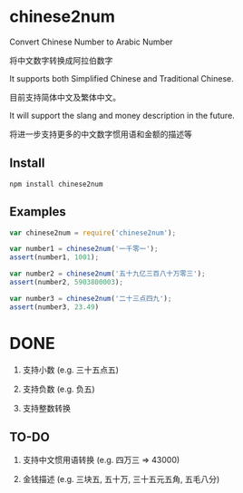 # chinese2num
Convert Chinese Number to Arabic Number

将中文数字转换成阿拉伯数字

It supports both Simplified Chinese and Traditional Chinese.

目前支持简体中文及繁体中文。

It will support the slang and money description in the future.

将进一步支持更多的中文数字惯用语和金额的描述等

## Install
```
npm install chinese2num
```

## Examples
```javascript
var chinese2num = require('chinese2num');

var number1 = chinese2num('一千零一');
assert(number1, 1001);

var number2 = chinese2num('五十九亿三百八十万零三');
assert(number2, 5903800003);

var number3 = chinese2num('二十三点四九');
assert(number3, 23.49)

```

# DONE

1. 支持小数 (e.g. 三十五点五)

2. 支持负数 (e.g. 负五)

3. 支持整数转换




## TO-DO

1. 支持中文惯用语转换 (e.g. 四万三 => 43000)

2. 金钱描述 (e.g. 三块五, 五十万, 三十五元五角, 五毛八分)
